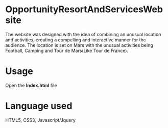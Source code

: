 # OpportunityResortAndServicesWebsite

The website was designed with the idea of combining an unusual location and activities, creating a compelling and interactive manner for the audience. The location is set on Mars with the unusual activities being Football, Camping and Tour de Mars(Like Tour de France).

# Usage

Open the **Index.html** file

# Language used

HTML5, CSS3, Javascript/Jquery
